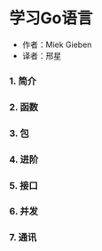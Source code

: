 # 学习Go语言

- 作者：Miek Gieben
- 译者：邢星

### 1. 简介

### 2. 函数

### 3. 包

### 4. 进阶

### 5. 接口

### 6. 并发

### 7. 通讯
